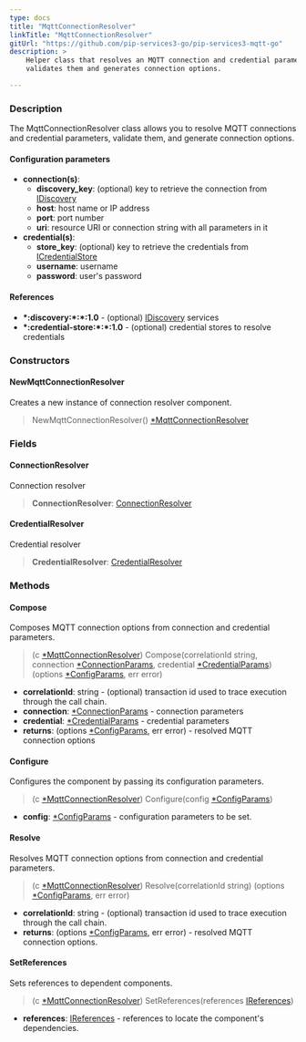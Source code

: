 ```yaml
---
type: docs
title: "MqttConnectionResolver"
linkTitle: "MqttConnectionResolver"
gitUrl: "https://github.com/pip-services3-go/pip-services3-mqtt-go"
description: >
    Helper class that resolves an MQTT connection and credential parameters, 
    validates them and generates connection options.

---
```


### Description

The MqttConnectionResolver class allows you to resolve MQTT connections and credential parameters, validate them, and generate connection options.

#### Configuration parameters

- **connection(s)**:
    - **discovery_key**: (optional) key to retrieve the connection from [IDiscovery](../../../components/connect/idiscovery)
    - **host**: host name or IP address
    - **port**: port number
    - **uri**: resource URI or connection string with all parameters in it
- **credential(s)**:
    - **store_key**: (optional) key to retrieve the credentials from [ICredentialStore](../../../components/auth/icredential_store)
    - **username**: username
    - **password**: user's password

#### References

- **\*:discovery:\*:\*:1.0** - (optional) [IDiscovery](../../../components/connect/idiscovery) services
- **\*:credential-store:\*:\*:1.0** - (optional) credential stores to resolve credentials

### Constructors

#### NewMqttConnectionResolver
Creates a new instance of connection resolver component.

> NewMqttConnectionResolver() [*MqttConnectionResolver]()

### Fields

<span class="hide-title-link">

#### ConnectionResolver
Connection resolver
> **ConnectionResolver**: [ConnectionResolver](../../../components/connect/connection_resolver)

#### CredentialResolver
Credential resolver
> **CredentialResolver**: [CredentialResolver](../../../components/auth/credential_resolver)

</span>


### Methods

#### Compose
Composes MQTT connection options from connection and credential parameters.

> (c [*MqttConnectionResolver]()) Compose(correlationId string, connection [*ConnectionParams](../../../components/connect/connection_params), credential [*CredentialParams](../../../components/auth/credential_params)) (options [*ConfigParams](../../../commons/config/config_params), err error)

- **correlationId**: string - (optional) transaction id used to trace execution through the call chain.
- **connection**: [*ConnectionParams](../../../components/connect/connection_params) - connection parameters
- **credential**: [*CredentialParams](../../../components/auth/credential_params) - credential parameters
- **returns**: (options [*ConfigParams](../../../commons/config/config_params), err error) - resolved MQTT connection options


#### Configure
Configures the component by passing its configuration parameters.

> (c [*MqttConnectionResolver]()) Configure(config [*ConfigParams](../../../commons/config/config_params))

- **config**: [*ConfigParams](../../../commons/config/config_params) - configuration parameters to be set.


#### Resolve
Resolves MQTT connection options from connection and credential parameters.

> (c [*MqttConnectionResolver]()) Resolve(correlationId string) (options [*ConfigParams](../../../commons/config/config_params), err error)

- **correlationId**: string - (optional) transaction id used to trace execution through the call chain.
- **returns**: (options [*ConfigParams](../../../commons/config/config_params), err error) - resolved MQTT connection options.


#### SetReferences
Sets references to dependent components.

> (c [*MqttConnectionResolver]()) SetReferences(references [IReferences](../../../commons/refer/ireferences))

- **references**: [IReferences](../../../commons/refer/ireferences) - references to locate the component's dependencies.
